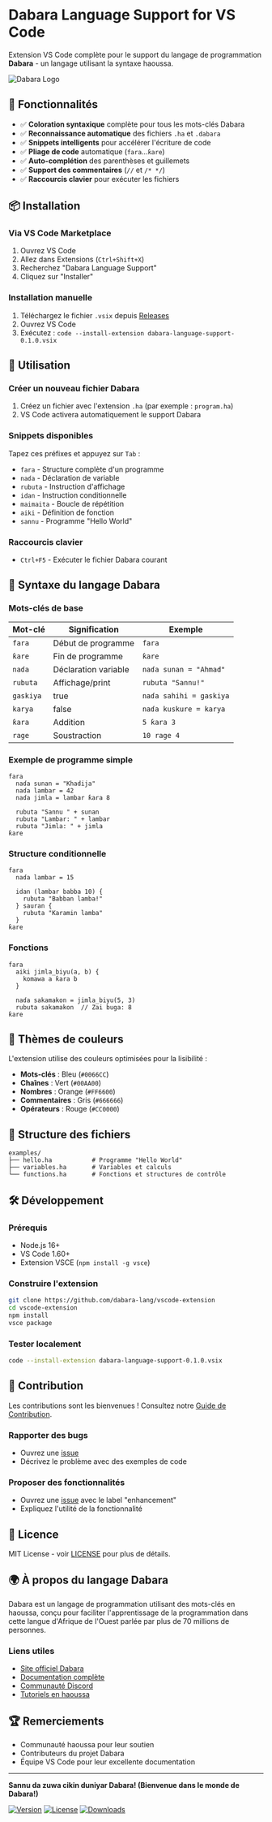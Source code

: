 # Dabara Language Support for VS Code

Extension VS Code complète pour le support du langage de programmation **Dabara** - un langage utilisant la syntaxe haoussa.

![Dabara Logo](https://dabara-lang.org/logo.png)

## 🌟 Fonctionnalités

- ✅ **Coloration syntaxique** complète pour tous les mots-clés Dabara
- ✅ **Reconnaissance automatique** des fichiers `.ha` et `.dabara`
- ✅ **Snippets intelligents** pour accélérer l'écriture de code
- ✅ **Pliage de code** automatique (`fara`...`ƙare`)
- ✅ **Auto-complétion** des parenthèses et guillemets
- ✅ **Support des commentaires** (`//` et `/* */`)
- ✅ **Raccourcis clavier** pour exécuter les fichiers

## 📦 Installation

### Via VS Code Marketplace
1. Ouvrez VS Code
2. Allez dans Extensions (`Ctrl+Shift+X`)
3. Recherchez "Dabara Language Support"
4. Cliquez sur "Installer"

### Installation manuelle
1. Téléchargez le fichier `.vsix` depuis [Releases](https://github.com/dabara-lang/vscode-extension/releases)
2. Ouvrez VS Code
3. Exécutez : `code --install-extension dabara-language-support-0.1.0.vsix`

## 🚀 Utilisation

### Créer un nouveau fichier Dabara
1. Créez un fichier avec l'extension `.ha` (par exemple : `program.ha`)
2. VS Code activera automatiquement le support Dabara

### Snippets disponibles
Tapez ces préfixes et appuyez sur `Tab` :

- `fara` - Structure complète d'un programme
- `naɗa` - Déclaration de variable
- `rubuta` - Instruction d'affichage
- `idan` - Instruction conditionnelle
- `maimaita` - Boucle de répétition
- `aiki` - Définition de fonction
- `sannu` - Programme "Hello World"

### Raccourcis clavier
- `Ctrl+F5` - Exécuter le fichier Dabara courant

## 📖 Syntaxe du langage Dabara

### Mots-clés de base
| Mot-clé | Signification | Exemple |
|---------|---------------|---------|
| `fara` | Début de programme | `fara` |
| `ƙare` | Fin de programme | `ƙare` |
| `naɗa` | Déclaration variable | `naɗa sunan = "Ahmad"` |
| `rubuta` | Affichage/print | `rubuta "Sannu!"` |
| `gaskiya` | true | `naɗa sahihi = gaskiya` |
| `karya` | false | `naɗa kuskure = karya` |
| `ƙara` | Addition | `5 ƙara 3` |
| `rage` | Soustraction | `10 rage 4` |

### Exemple de programme simple
```hausa
fara
  naɗa sunan = "Khadija"
  naɗa lambar = 42
  naɗa jimla = lambar ƙara 8
  
  rubuta "Sannu " + sunan
  rubuta "Lambar: " + lambar
  rubuta "Jimla: " + jimla
ƙare
```

### Structure conditionnelle
```hausa
fara
  naɗa lambar = 15
  
  idan (lambar babba 10) {
    rubuta "Babban lamba!"
  } sauran {
    rubuta "Karamin lamba"
  }
ƙare
```

### Fonctions
```hausa
fara
  aiki jimla_biyu(a, b) {
    komawa a ƙara b
  }
  
  naɗa sakamakon = jimla_biyu(5, 3)
  rubuta sakamakon  // Zai buga: 8
ƙare
```

## 🎨 Thèmes de couleurs

L'extension utilise des couleurs optimisées pour la lisibilité :
- **Mots-clés** : Bleu (`#0066CC`)
- **Chaînes** : Vert (`#00AA00`)
- **Nombres** : Orange (`#FF6600`)
- **Commentaires** : Gris (`#666666`)
- **Opérateurs** : Rouge (`#CC0000`)

## 📁 Structure des fichiers

```
examples/
├── hello.ha           # Programme "Hello World"
├── variables.ha       # Variables et calculs
└── functions.ha       # Fonctions et structures de contrôle
```

## 🛠️ Développement

### Prérequis
- Node.js 16+
- VS Code 1.60+
- Extension VSCE (`npm install -g vsce`)

### Construire l'extension
```bash
git clone https://github.com/dabara-lang/vscode-extension
cd vscode-extension
npm install
vsce package
```

### Tester localement
```bash
code --install-extension dabara-language-support-0.1.0.vsix
```

## 🤝 Contribution

Les contributions sont les bienvenues ! Consultez notre [Guide de Contribution](CONTRIBUTING.md).

### Rapporter des bugs
- Ouvrez une [issue](https://github.com/dabara-lang/vscode-extension/issues)
- Décrivez le problème avec des exemples de code

### Proposer des fonctionnalités
- Ouvrez une [issue](https://github.com/dabara-lang/vscode-extension/issues) avec le label "enhancement"
- Expliquez l'utilité de la fonctionnalité

## 📄 Licence

MIT License - voir [LICENSE](LICENSE) pour plus de détails.

## 🌍 À propos du langage Dabara

Dabara est un langage de programmation utilisant des mots-clés en haoussa, conçu pour faciliter l'apprentissage de la programmation dans cette langue d'Afrique de l'Ouest parlée par plus de 70 millions de personnes.

### Liens utiles
- [Site officiel Dabara](https://dabara-lang.org)
- [Documentation complète](https://docs.dabara-lang.org)
- [Communauté Discord](https://discord.gg/dabara)
- [Tutoriels en haoussa](https://learn.dabara-lang.org)

## 🏆 Remerciements

- Communauté haoussa pour leur soutien
- Contributeurs du projet Dabara
- Équipe VS Code pour leur excellente documentation

---

**Sannu da zuwa cikin duniyar Dabara! (Bienvenue dans le monde de Dabara!)**

[![Version](https://img.shields.io/badge/version-0.1.0-blue.svg)](https://github.com/dabara-lang/vscode-extension)
[![License](https://img.shields.io/badge/license-MIT-green.svg)](LICENSE)
[![Downloads](https://img.shields.io/badge/downloads-1k+-brightgreen.svg)](https://marketplace.visualstudio.com/items?itemName=dabara-lang.dabara-language-support)